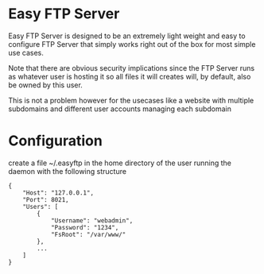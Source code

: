 # Easy FTP Server
Easy FTP Server is designed to be an extremely light weight and easy to configure FTP Server that simply works right out of the box for most simple use cases.

Note that there are obvious security implications since the FTP Server runs as whatever user is hosting it so all files it will creates will, by default,
also be owned by this user.

This is not a problem however for the usecases like a website with multiple subdomains and different user accounts managing each subdomain

# Configuration
create a file ~/.easyftp in the home directory of the user running the daemon with the following structure
```
{
    "Host": "127.0.0.1",
    "Port": 8021,
    "Users": [
        {
            "Username": "webadmin",
            "Password": "1234",
            "FsRoot": "/var/www/"
        },
		...
    ]
}
```
